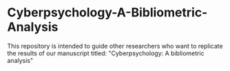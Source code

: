 # Cyberpsychology-A-Bibliometric-Analysis
This repository is intended to guide other researchers who want to replicate the results of our manuscript titled: "Cyberpsychology: A bibliometric analysis"
